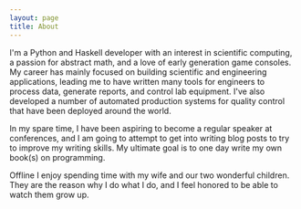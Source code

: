 ```yaml
---
layout: page
title: About
---
```


I'm a Python and Haskell developer with an interest in scientific computing, a
passion for abstract math, and a love of early generation game consoles.  My
career has mainly focused on building scientific and engineering applications,
leading me to have written many tools for engineers to process data, generate
reports, and control lab equipment.  I've also developed a number of automated
production systems for quality control that have been deployed around the world.

In my spare time, I have been aspiring to become a regular speaker at
conferences, and I am going to attempt to get into writing blog posts to try to
improve my writing skills.  My ultimate goal is to one day write my own book(s)
on programming.

Offline I enjoy spending time with my wife and our two wonderful children.  They
are the reason why I do what I do, and I feel honored to be able to watch them
grow up.
